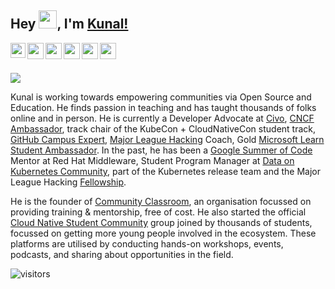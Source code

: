 ## Hey <img src="https://github.com/TheDudeThatCode/TheDudeThatCode/blob/master/Assets/Hi.gif" width="29px">, I'm [Kunal!](https://bio.link/kunalk) 

<a href="https://www.linkedin.com/in/kunal-kushwaha/">
  <img align="left" width="24px" src="https://cdn-icons-png.flaticon.com/512/174/174857.png"  />
</a>
<a href="https://twitter.com/kunalstwt">
  <img align="left" width="26px" src="https://logodownload.org/wp-content/uploads/2014/09/twitter-logo-6.png" />
</a>
<a href="mailto:kunalkushwaha453@gmail.com">
  <img align="left" width="26px" src="https://cdn-icons-png.flaticon.com/512/281/281769.png" />
</a>
<a href="https://www.youtube.com/channel/UCBGOUQHNNtNGcGzVq5rIXjw">
  <img align="left" width="26px" src="https://i.pinimg.com/originals/46/02/cb/4602cbc18967da9c1eba7452905cd99b.png" />
</a>
<a href="https://kunalkushwaha.com">
  <img align="left" width="26px" src="https://cdn.hashnode.com/res/hashnode/image/upload/v1611902473383/CDyAuTy75.png?auto=compress" />
</a>
<a href="https://www.instagram.com/kunalsig/">
  <img align="left" width="26px" src="https://upload.wikimedia.org/wikipedia/commons/thumb/a/a5/Instagram_icon.png/1024px-Instagram_icon.png" />
</a>

<br />
<br />

![](https://i.ibb.co/F38F21R/LinkedIn.jpg)

Kunal is working towards empowering communities via Open Source and Education. He finds passion in teaching and has taught thousands of folks online and in person. He is currently a Developer Advocate at [Civo](https://www.civo.com), [CNCF Ambassador](https://www.cncf.io/people/ambassadors/), track chair of the KubeCon + CloudNativeCon student track, [GitHub Campus Expert](https://education.github.com/experts), [Major League Hacking](https://mlh.io) Coach, Gold [Microsoft Learn Student Ambassador](https://studentambassadors.microsoft.com). In the past, he has been a [Google Summer of Code](https://summerofcode.withgoogle.com) Mentor at Red Hat Middleware, Student Program Manager at [Data on Kubernetes Community](https://dok.community), part of the Kubernetes release team and the Major League Hacking [Fellowship](https://fellowship.mlh.io).

He is the founder of [Community Classroom](https://www.commclassroom.org), an organisation focussed on providing training & mentorship, free of cost. He also started the official [Cloud Native Student Community](https://twitter.com/CNCFStudents) group joined by thousands of students, focussed on getting more young people involved in the ecosystem. These platforms are utilised by conducting hands-on workshops, events, podcasts, and sharing about opportunities in the field.

![visitors](https://visitor-badge.laobi.icu/badge?page_id=kunal-kushwaha.kunal-kushwaha)

